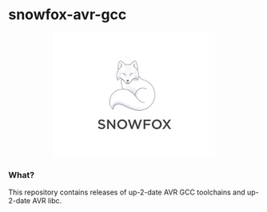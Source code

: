 snowfox-avr-gcc
===============

<p align="center"> 
<img src=".ci/logo/snowfox-os-logo-v2.jpg">
</p>

### What?
This repository contains releases of up-2-date AVR GCC toolchains and up-2-date AVR libc.

